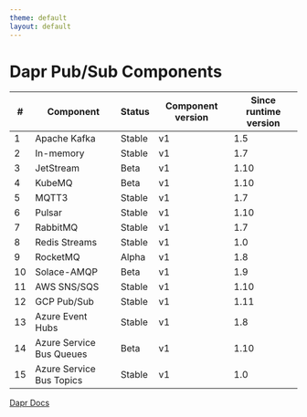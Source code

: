 ```yaml
---
theme: default
layout: default
---
```


# Dapr Pub/Sub Components

| # | Component| Status| Component version | Since runtime version
|-|-|-|-|-
|1| Apache Kafka | Stable | v1 | 1.5
|2| In-memory | Stable | v1 | 1.7
|3| JetStream | Beta | v1 | 1.10
|4| KubeMQ | Beta | v1 | 1.10
|5| MQTT3 | Stable | v1 | 1.7
|6| Pulsar | Stable | v1 | 1.10
|7| RabbitMQ | Stable | v1 | 1.7
|8| Redis Streams | Stable | v1 | 1.0
|9| RocketMQ | Alpha | v1 | 1.8
|10| Solace-AMQP | Beta | v1 | 1.9
|11| AWS SNS/SQS | Stable | v1 | 1.10
|12| GCP Pub/Sub | Stable | v1 | 1.11
|13| Azure Event Hubs | Stable | v1 | 1.8
|14| Azure Service Bus Queues | Beta | v1 | 1.10
|15| Azure Service Bus Topics | Stable | v1 | 1.0

[Dapr Docs](https://docs.dapr.io/reference/components-reference/supported-pubsub/)